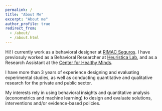 ```yaml
---
permalink: /
title: "About Me"
excerpt: "About me"
author_profile: true
redirect_from: 
  - /about/
  - /about.html
---
```


Hi! I currently work as a behavioral designer at [RIMAC Seguros](https://www.rimac.com/). I have previosuly worked as a Behavioral Researcher at [Heuristica Lab](https://www.heuristicalab.com/), and as a Research Assistant at the [Center for Healthy Minds](https://centerhealthyminds.org/).

I have more than 3 years of experience designing and evaluating experimental studies, as well as conducting quantitative and qualitative research for the private and public sector. 

My interests rely in using behavioral insights and quantitative analysis (econometrics and machine learning) to design and evaluate solutions, interventions and/or evidence-based policies.
